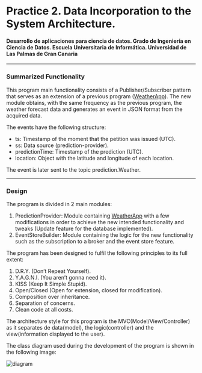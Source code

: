 # Practice 2. Data Incorporation to the System Architecture.
 
#### Desarrollo de aplicaciones para ciencia de datos. Grado de Ingeniería en Ciencia de Datos. Escuela Universitaria de Informática. Universidad de Las Palmas de Gran Canaria

---

### Summarized Functionality 

This program main functionality consists of a Publisher/Subscriber pattern that serves as an extension of a previous
program ([WeatherApp](https://github.com/idkguedess/WeatherApp)). The new module obtains, with the same frequency as the 
previous program, the weather forecast data and generates an event in JSON format from the acquired data.

The events have the following structure:
* ts: Timestamp of the moment that the petition was issued (UTC).
* ss: Data source (prediction-provider).
* predictionTime: Timestamp of the prediction (UTC).
* location: Object with the latitude and longitude of each location.

The event is later sent to the topic prediction.Weather.

***

### Design

The program is divided in 2 main modules:
1. PredictionProvider: Module containing [WeatherApp](https://github.com/idkguedess/WeatherApp) with a few modifications
in order to achieve the new intended functionality and tweaks (Update feature for the database implemented).
2. EventStoreBuilder: Module containing the logic for the new functionality such as the subscription to a broker and the
event store feature.

The program has been designed to fulfil the following principles to its full extent:
1. D.R.Y. (Don’t Repeat Yourself).
2. Y.A.G.N.I. (You aren’t gonna need it).
3. KISS (Keep It Simple Stupid).
4. Open/Closed (Open for extension, closed for modification).
5. Composition over inheritance.
6. Separation of concerns.
7. Clean code at all costs.

The architecture style for this program is the MVC(Model/View/Controller) as it separates de data(model), the logic(controller)
and the view(information displayed to the user).

The class diagram used during the development of the program is shown in the following image:

![diagram](![Main](https://github.com/idkguedess/WeatherEventStore/assets/145342936/0a37f502-6c12-45b2-9550-9e7d7bb60b31)
)
